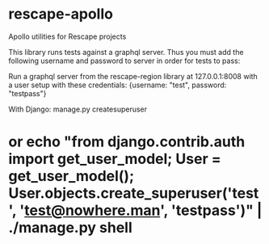 # rescape-apollo

Apollo utilities for Rescape projects

This library runs tests against a graphql server. Thus you must add the following username and password to
server in order for tests to pass:

Run a graphql server from the rescape-region library at 127.0.0.1:8008 with a user setup with these credentials:
{username: "test", password: "testpass"}

With Django:
manage.py createsuperuser
# or echo "from django.contrib.auth import get_user_model; User = get_user_model(); User.objects.create_superuser('test', 'test@nowhere.man', 'testpass')" | ./manage.py shell

